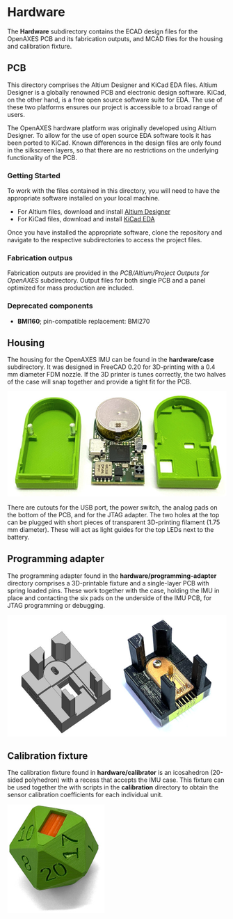 # Hardware

The **Hardware** subdirectory contains the ECAD design files for the OpenAXES PCB and its fabrication outputs, and MCAD files for the housing and calibration fixture.

## PCB

This directory comprises the Altium Designer and KiCad EDA files. 
Altium Designer is a globally renowned PCB and electronic design software. 
KiCad, on the other hand, is a free open source software suite for EDA. 
The use of these two platforms ensures our project is accessible to a broad range of users.

The OpenAXES hardware platform was originally developed using Altium Designer.
To allow for the use of open source EDA software tools it has been ported to KiCad.
Known differences in the design files are only found in the silkscreen layers, so that there are no restrictions on the underlying functionality of the PCB.

### Getting Started

To work with the files contained in this directory, you will need to have the appropriate software installed on your local machine.

- For Altium files, download and install [Altium Designer](https://www.altium.com/)
- For KiCad files, download and install [KiCad EDA](https://www.kicad.org/)

Once you have installed the appropriate software, clone the repository and navigate to the respective subdirectories to access the project files.

### Fabrication outpus

Fabrication outputs are provided in the _PCB/Altium/Project Outputs for OpenAXES_ subdirectory.
Output files for both single PCB and a panel optimized for mass production are included.
 
### Deprecated components

- **BMI160**; pin-compatible replacement: BMI270

## Housing

The housing for the OpenAXES IMU can be found in the **hardware/case** subdirectory.
It was designed in FreeCAD 0.20 for 3D-printing with a 0.4 mm diameter FDM nozzle.
If the 3D printer is tunes correctly, the two halves of the case will snap together and provide a tight fit for the PCB.

![Photograph of the OpenAXES PCB and case](../docs/static/images/case2-printed-with-pcb.jpg)

There are cutouts for the USB port, the power switch, the analog pads on the bottom of the PCB, and for the JTAG adapter.
The two holes at the top can be plugged with short pieces of transparent 3D-printing filament (1.75 mm diameter).
These will act as light guides for the top LEDs next to the battery.


## Programming adapter

The programming adapter found in the **hardware/programming-adapter** directory comprises a 3D-printable fixture and a single-layer PCB with spring loaded pins.
These work together with the case, holding the IMU in place and contacting the six pads on the underside of the IMU PCB, for JTAG programming or debugging.

![3D model and photograph of the programming adapter](../docs/static/images/programmer-with-model.jpg)


## Calibration fixture

The calibration fixture found in **hardware/calibrator** is an icosahedron (20-sided polyhedron) with a recess that accepts the IMU case.
This fixture can be used together the with scripts in the **calibration** directory to obtain the sensor calibration coefficients for each individual unit.

![Photograph of the calibration fixture with an IMU](../docs/static/images/calibrator-with-imu.jpg)
